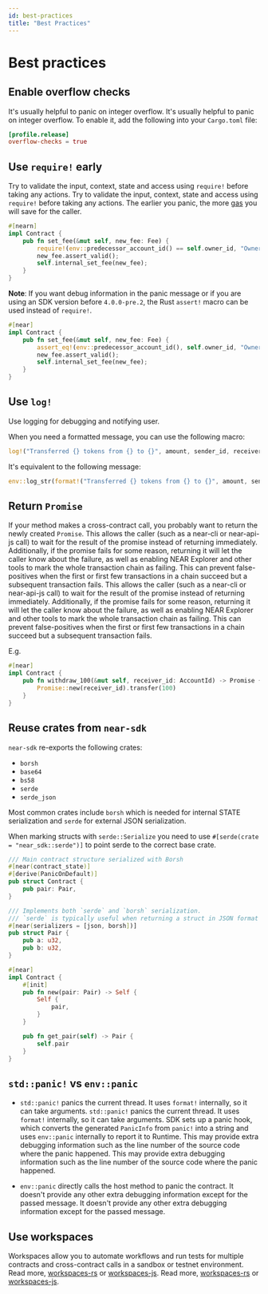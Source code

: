 ```yaml
---
id: best-practices
title: "Best Practices"
---
```


# Best practices

## Enable overflow checks

It's usually helpful to panic on integer overflow. It's usually helpful to panic on integer overflow. To enable it, add the following into your `Cargo.toml` file:

```toml
[profile.release]
overflow-checks = true
```

## Use `require!` early

Try to validate the input, context, state and access using `require!` before taking any actions. Try to validate the input, context, state and access using `require!` before taking any actions. The earlier you panic, the more [gas](https://docs.near.org/concepts/protocol/gas) you will save for the caller.

```rust
#[nearn]
impl Contract {
    pub fn set_fee(&mut self, new_fee: Fee) {
        require!(env::predecessor_account_id() == self.owner_id, "Owner's method");
        new_fee.assert_valid();
        self.internal_set_fee(new_fee);
    }
}
```

**Note**: If you want debug information in the panic message or if you are using an SDK version before `4.0.0-pre.2`, the Rust `assert!` macro can be used instead of `require!`.

```rust
#[near]
impl Contract {
    pub fn set_fee(&mut self, new_fee: Fee) {
        assert_eq!(env::predecessor_account_id(), self.owner_id, "Owner's method");
        new_fee.assert_valid();
        self.internal_set_fee(new_fee);
    }
}
```

## Use `log!`

Use logging for debugging and notifying user.

When you need a formatted message, you can use the following macro:

```rust
log!("Transferred {} tokens from {} to {}", amount, sender_id, receiver_id);
```

It's equivalent to the following message:

```rust
env::log_str(format!("Transferred {} tokens from {} to {}", amount, sender_id, receiver_id).as_ref());
```

## Return `Promise`

If your method makes a cross-contract call, you probably want to return the newly created `Promise`. This allows the caller (such as a near-cli or near-api-js call) to wait for the result of the promise instead of returning immediately. Additionally, if the promise fails for some reason, returning it will let the caller know about the failure, as well as enabling NEAR Explorer and other tools to mark the whole transaction chain as failing. This can prevent false-positives when the first or first few transactions in a chain succeed but a subsequent transaction fails. This allows the caller (such as a near-cli or near-api-js call) to wait for the result of the promise instead of returning immediately. Additionally, if the promise fails for some reason, returning it will let the caller know about the failure, as well as enabling NEAR Explorer and other tools to mark the whole transaction chain as failing. This can prevent false-positives when the first or first few transactions in a chain succeed but a subsequent transaction fails.

E.g.

```rust
#[near]
impl Contract {
    pub fn withdraw_100(&mut self, receiver_id: AccountId) -> Promise {
        Promise::new(receiver_id).transfer(100)
    }
}
```

## Reuse crates from `near-sdk`

`near-sdk` re-exports the following crates:

- `borsh`
- `base64`
- `bs58`
- `serde`
- `serde_json`

Most common crates include `borsh` which is needed for internal STATE serialization and `serde` for external JSON serialization.

When marking structs with `serde::Serialize` you need to use `#[serde(crate = "near_sdk::serde")]` to point serde to the correct base crate.

```rust
/// Main contract structure serialized with Borsh
#[near(contract_state)]
#[derive(PanicOnDefault)]
pub struct Contract {
    pub pair: Pair,
}

/// Implements both `serde` and `borsh` serialization.
/// `serde` is typically useful when returning a struct in JSON format for a frontend.
#[near(serializers = [json, borsh])]
pub struct Pair {
    pub a: u32,
    pub b: u32,
}

#[near]
impl Contract {
    #[init]
    pub fn new(pair: Pair) -> Self {
        Self {
            pair,
        }
    }

    pub fn get_pair(self) -> Pair {
        self.pair
    }
}
```

## `std::panic!` vs `env::panic`

- `std::panic!` panics the current thread. It uses `format!` internally, so it can take arguments. `std::panic!` panics the current thread. It uses `format!` internally, so it can take arguments. SDK sets up a panic hook, which converts the generated `PanicInfo` from `panic!` into a string and uses `env::panic` internally to report it to Runtime. This may provide extra debugging information such as the line number of the source code where the panic happened. This may provide extra debugging information such as the line number of the source code where the panic happened.

- `env::panic` directly calls the host method to panic the contract. It doesn't provide any other extra debugging information except for the passed message. It doesn't provide any other extra debugging information except for the passed message.

## Use workspaces

Workspaces allow you to automate workflows and run tests for multiple contracts and cross-contract calls in a sandbox or testnet environment. Read more, [workspaces-rs](https://github.com/near/workspaces-rs) or [workspaces-js](https://github.com/near/workspaces-js). Read more, [workspaces-rs](https://github.com/near/workspaces-rs) or [workspaces-js](https://github.com/near/workspaces-js).
